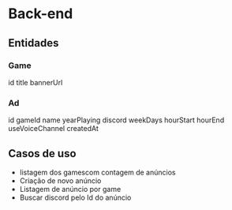 # Back-end

## Entidades

### Game

id
title
bannerUrl

### Ad

id
gameId
name
yearPlaying
discord
weekDays
hourStart
hourEnd
useVoiceChannel
createdAt

## Casos de uso

- listagem dos gamescom contagem de anúncios
- Criação de novo anúncio
- Listagem de anúncio por game
- Buscar discord pelo Id do anúncio